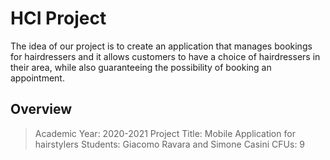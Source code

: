 # HCI Project
The idea of our project is to create an application that manages bookings for hairdressers and it allows customers to have a choice of hairdressers in their area, while also guaranteeing the possibility of booking an appointment.
## Overview
> Academic Year: 2020-2021
> Project Title: Mobile Application for hairstylers
> Students: Giacomo Ravara and Simone Casini
> CFUs: 9
